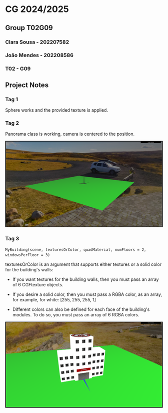 # CG 2024/2025

## Group T02G09
### Clara Sousa - 202207582
### João Mendes - 202208586
### T02 - G09

## Project Notes

### Tag 1

Sphere works and the provided texture is applied.

### Tag 2

Panorama class is working, camera is centered to the position.

![Screenshot1](screenshots/project-t02g09-1.png)

### Tag 3

`MyBuilding(scene, texturesOrColor, quadMaterial, numFloors = 2, windowsPerFloor = 3)`

texturesOrColor is an argument that supports either textures or a solid color for the building's walls:

- If you want textures for the building walls, then you must pass an array of 6 CGFtexture objects.

- If you desire a solid color, then you must pass a RGBA color, as an array, for example, for white: [255, 255, 255, 1]

- Different colors can also be defined for each face of the building's modules. To do so, you must pass an array of 6 RGBA colors.

![Screenshot2](screenshots/project-t02g09-2.png)


